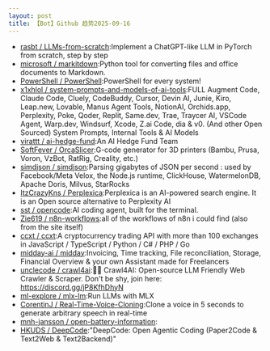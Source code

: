 ```yaml
---
layout: post
title: 【Bot】Github 趋势2025-09-16
---
```


* [rasbt / LLMs-from-scratch](https://github.com/rasbt/LLMs-from-scratch):Implement a ChatGPT-like LLM in PyTorch from scratch, step by step
* [microsoft / markitdown](https://github.com/microsoft/markitdown):Python tool for converting files and office documents to Markdown.
* [PowerShell / PowerShell](https://github.com/PowerShell/PowerShell):PowerShell for every system!
* [x1xhlol / system-prompts-and-models-of-ai-tools](https://github.com/x1xhlol/system-prompts-and-models-of-ai-tools):FULL Augment Code, Claude Code, Cluely, CodeBuddy, Cursor, Devin AI, Junie, Kiro, Leap.new, Lovable, Manus Agent Tools, NotionAI, Orchids.app, Perplexity, Poke, Qoder, Replit, Same.dev, Trae, Traycer AI, VSCode Agent, Warp.dev, Windsurf, Xcode, Z.ai Code, dia & v0. (And other Open Sourced) System Prompts, Internal Tools & AI Models
* [virattt / ai-hedge-fund](https://github.com/virattt/ai-hedge-fund):An AI Hedge Fund Team
* [SoftFever / OrcaSlicer](https://github.com/SoftFever/OrcaSlicer):G-code generator for 3D printers (Bambu, Prusa, Voron, VzBot, RatRig, Creality, etc.)
* [simdjson / simdjson](https://github.com/simdjson/simdjson):Parsing gigabytes of JSON per second : used by Facebook/Meta Velox, the Node.js runtime, ClickHouse, WatermelonDB, Apache Doris, Milvus, StarRocks
* [ItzCrazyKns / Perplexica](https://github.com/ItzCrazyKns/Perplexica):Perplexica is an AI-powered search engine. It is an Open source alternative to Perplexity AI
* [sst / opencode](https://github.com/sst/opencode):AI coding agent, built for the terminal.
* [Zie619 / n8n-workflows](https://github.com/Zie619/n8n-workflows):all of the workflows of n8n i could find (also from the site itself)
* [ccxt / ccxt](https://github.com/ccxt/ccxt):A cryptocurrency trading API with more than 100 exchanges in JavaScript / TypeScript / Python / C# / PHP / Go
* [midday-ai / midday](https://github.com/midday-ai/midday):Invoicing, Time tracking, File reconciliation, Storage, Financial Overview & your own Assistant made for Freelancers
* [unclecode / crawl4ai](https://github.com/unclecode/crawl4ai):🚀🤖 Crawl4AI: Open-source LLM Friendly Web Crawler & Scraper. Don't be shy, join here: https://discord.gg/jP8KfhDhyN
* [ml-explore / mlx-lm](https://github.com/ml-explore/mlx-lm):Run LLMs with MLX
* [CorentinJ / Real-Time-Voice-Cloning](https://github.com/CorentinJ/Real-Time-Voice-Cloning):Clone a voice in 5 seconds to generate arbitrary speech in real-time
* [mnh-jansson / open-battery-information](https://github.com/mnh-jansson/open-battery-information):
* [HKUDS / DeepCode](https://github.com/HKUDS/DeepCode):"DeepCode: Open Agentic Coding (Paper2Code & Text2Web & Text2Backend)"
